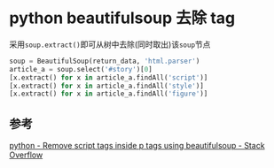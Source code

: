 # python beautifulsoup 去除 tag

采用`soup.extract()`即可从树中去除(同时取出)该`soup`节点

```python
soup = BeautifulSoup(return_data, 'html.parser')
article_a = soup.select('#story')[0]
[x.extract() for x in article_a.findAll('script')]
[x.extract() for x in article_a.findAll('style')]
[x.extract() for x in article_a.findAll('figure')]
```

## 参考

[python - Remove script tags inside p tags using beautifulsoup - Stack Overflow](https://stackoverflow.com/questions/25215922/remove-script-tags-inside-p-tags-using-beautifulsoup?answertab=votes#tab-top)
